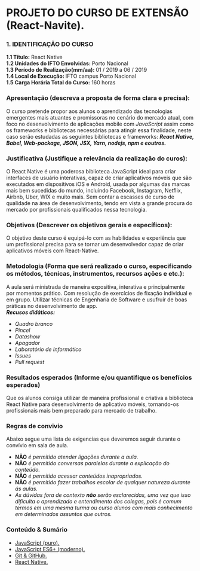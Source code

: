 # PROJETO DO CURSO DE EXTENSÃO (React-Navite).

<h3>1. IDENTIFICAÇÃO DO CURSO</h3>
<p>
<b>1.1 Título:</b> React Native<br>
<b>1.2 Unidades do IFTO Envolvidas: </b>Porto Nacional<br>
<b>1.3 Período de Realização(mm/aa): </b>01 / 2019 a 06 / 2019<br>
<b>1.4 Local de Execução: </b>IFTO campus Porto Nacional<br>
<b>1.5 Carga Horária Total do Curso:</b> 160 horas
</p>

<p>
</p>

### Apresentação (descreva a proposta de forma clara e precisa):
<p>
O curso pretende propor aos alunos o aprendizado das tecnologias emergentes mais atuantes e promissoras no cenário do mercado atual, com foco no desenvolvimento de aplicações mobile com <i>JavaScript</i> assim como os frameworks e bibliotecas necessárias para atingir essa finalidade, neste caso serão estudadas as seguintes bibliotecas e frameworks: <b><em> React Native, Babel, Web-package, JSON, JSX, Yarn, nodejs, npm e eoutros.</em> </b>
</p>

### Justificativa (Justifique a relevância da realização do curos):
<p>
O React Native é uma poderosa biblioteca JavaScript ideal para criar interfaces de usuário interativas, capaz de criar aplicativos móveis que são executados em dispositivos iOS e Android, usada por algumas das marcas mais bem sucedidas do mundo, incluindo Facebook, Instagram, Netflix, Airbnb, Uber, WIX e muito mais. Sem contar a escasses de curso de qualidade na área de desenvolvimento, tendo em vista a grande procura do mercado por profissionais qualificados nessa tecnologia.
</p>

<!-- <pre><code>$ docker build --tag parse-server .
$ docker run --name my-mongo -d mongo
$ docker run --name my-parse-server --link my-mongo:mongo -d parse-server --appId APPLICATION_ID --masterKey MASTER_KEY --databaseURI mongodb://mongo/test
</code></pre>

<br><br>

<pre><code>$ npm install -g parse-server mongodb-runner
$ mongodb-runner start
$ parse-server --appId APPLICATION_ID --masterKey MASTER_KEY --databaseURI mongodb://localhost/test
</code></pre>
<p><em><strong>Note:</strong></em> <em>If installation with</em> <code>-g</code> <em>fails due to permission problems</em> (<code>npm ERR! code 'EACCES'</code>), <em>please refer to <a href="https://docs.npmjs.com/getting-started/fixing-npm-permissions" rel="nofollow">this link</a>.</em></p> -->

### Objetivos (Descrever os objetivos gerais e específicos):
<p>
O objetivo deste curso é equipá-lo com as habilidades e experiência que um profissional precisa para se tornar um desenvolvedor capaz de criar aplicativos móveis com React-Native. <br>

</p>

### Metodologia (Forma que será realizado o curso, especificando os métodos, técnicas, instrumentos, recursos ações e etc.):
<p>
    A aula será ministrada de maneira expositiva, interativa e principalmente por momentos prático. Com resolução de exercícios de fixação individual e em grupo. Utilizar técnicas de Engenharia de Software e usufruir de boas práticas no desenvolvimento de app.
<br>
<em><strong>Recusos didáticos:</strong></em>
<ul>
    <li><em>Quadro branco</em></li>
    <li><em>Pincel</em></li>
    <li><em>Datashow</em></li>
    <li><em>Apagador</em></li>
    <li><em>Laboratório de Informático</em></li>
    <li><em>Issues</em></li>
    <li><em>Pull request</em></li>
</ul>
</p>

### Resultados esperados (Informe e/ou quantifique os benefícios esperados)
<p>
Que os alunos consiga utilizar de maneira profissional e criativa a biblioteca React Native para desenvolvimento de aplicativo móveis, tornando-os profissionais mais bem preparado para mercado de trabalho.
</p>

### Regras de convivio

<p>
    Abaixo segue uma lista de exigencias que deveremos seguir durante o convívio em sala de aula.
</p>
<ul>
    <li><b>NÃO</b> <em>é permitido atender ligações durante a aula.</em></li>
    <li><b>NÃO</b> <em>é permitido conversas paralelas durante a explicação do conteúdo.</em></li>
    <li><b>NÃO</b> <em>é permitido acessar conteúdos inapropriados.</em></li>
    <li><b>NÃO</b> <em>é permitido fazer trabalhos escolar de qualquer natureza durante ás aulas.</em></li>
    <li><em>As dúvidas fora de contexto <b>não</b> serão esclarecidas, uma vez que isso dificulta o aprendizado e entendimento dos colegas, pois é comum termos em uma mesma turma ou curso alunos com mais conhecimento em determinados assuntos que outros. </em></li>
    
</ul>

### Conteúdo & Sumário
<ul>
    <li> <a href="#" target="blank">JavaScript (puro).</a></li>
    <li><a href="#" target="blank">JavaScript ES6+ (moderno).</a></li>
    <li><a href="#" target="blank">Git & GitHub.</a></li>
    <li><a href="#" target="blank">React Native.</a></li>
</ul>